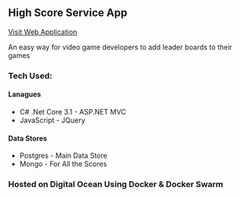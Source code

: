 ## High Score Service App

[Visit Web Application](https://www.highscoreservice.com/)

An easy way for video game developers to add leader boards to their games

### Tech Used:

#### Lanagues

- C# .Net Core 3.1 - ASP.NET MVC
- JavaScript - JQuery

#### Data Stores

- Postgres - Main Data Store
- Mongo - For All the Scores

### Hosted on Digital Ocean Using Docker & Docker Swarm
